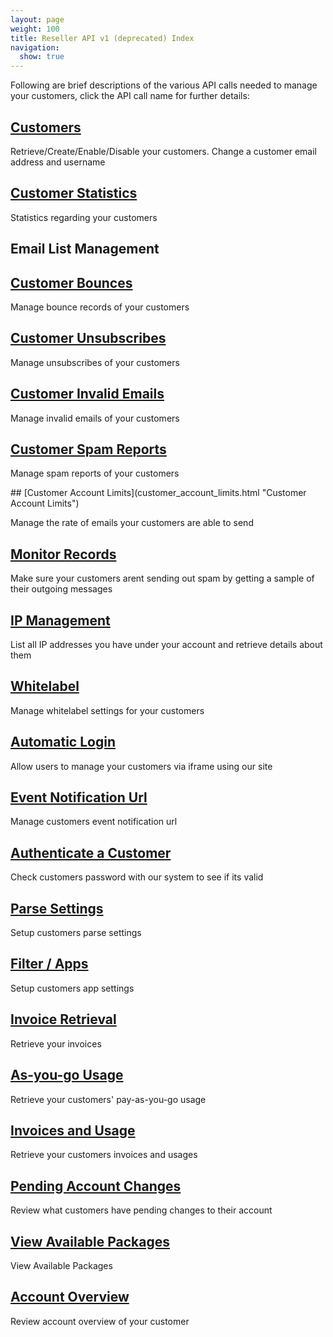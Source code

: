 ```yaml
---
layout: page
weight: 100
title: Reseller API v1 (deprecated) Index
navigation:
  show: true
---
```


Following are brief descriptions of the various API calls needed to manage your customers, click the API call name for further details:

## [Customers](customer_management.html "Customer Management")

Retrieve/Create/Enable/Disable your customers. Change a customer email address and username

## [Customer Statistics](customer_statistics.html "Customer Statistics")

Statistics regarding your customers

## Email List Management

<div markdown="1">
  

## [Customer Bounces](customer_bounces.html "Customer Bounces")

Manage bounce records of your customers

## [Customer Unsubscribes](customer_unsubscribes.html "Customer Unsubscribes")

Manage unsubscribes of your customers

## [Customer Invalid Emails](customer_invalid_emails.html "Customer Invalid Emails")

Manage invalid emails of your customers

## [Customer Spam Reports](customer_spam_reports.html "Customer Spam Reports")

Manage spam reports of your customers

</div>
## [Customer Account Limits](customer_account_limits.html "Customer Account Limits")

Manage the rate of emails your customers are able to send

## [Monitor Records](monitor_records.html "Monitor Records")

Make sure your customers arent sending out spam by getting a sample of their outgoing messages

## [IP Management](ip_management.html "IP Management")

List all IP addresses you have under your account and retrieve details about them

## [Whitelabel](whitelabel.html "Whitelabel")

Manage whitelabel settings for your customers

## [Automatic Login](automatic_login.html "Automatic Login")

Allow users to manage your customers via iframe using our site

## [Event Notification Url](event_notification_url.html "Event Notification Url")

Manage customers event notification url

## [Authenticate a Customer](authenticate_a_customer.html "Authenticate a Customer")

Check customers password with our system to see if its valid

## [Parse Settings](parse_settings.html "Parse Settings")

Setup customers parse settings

## [Filter / Apps](apps.html "Filter / Apps")

Setup customers app settings

## [Invoice Retrieval](invoice_retrieval.html "Invoice Retrieval")

Retrieve your invoices

## [As-you-go Usage](billing_retrieving_as_you_go_usage.html "as-you-go")

Retrieve your customers' pay-as-you-go usage

## [Invoices and Usage](billing_retrieving_end_users_invoices_usage.html "invoices_usage")

Retrieve your customers invoices and usages

## [Pending Account Changes](pending_account_changes.html "Pending Account Changes")

Review what customers have pending changes to their account

## [View Available Packages](view_available_packages.html "View Available Packages")

View Available Packages

## [Account Overview](account_overview.html "Account Overview")

Review account overview of your customer
